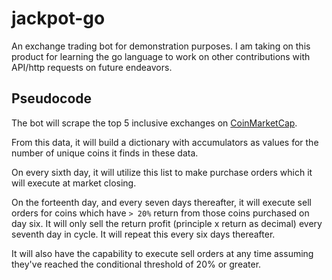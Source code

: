# jackpot-go
An exchange trading bot for demonstration purposes. I am taking on this product for learning the go language to work on other contributions with API/http requests on future endeavors.

## Pseudocode

The bot will scrape the top 5 inclusive exchanges on [CoinMarketCap](https://coinmarketcap.com/rankings/exchanges).

From this data, it will build a dictionary with accumulators as values for the number of unique coins it finds in these data.

On every sixth day, it will utilize this list to make purchase orders which it will execute at market closing.

On the forteenth day, and every seven days thereafter, it will execute sell orders for coins which have `> 20%` return from those coins purchased on day six. It will only sell the return profit (principle x return as decimal) every seventh day in cycle. It will repeat this every six days thereafter.

It will also have the capability to execute sell orders at any time assuming they've reached the conditional threshold of 20% or greater.
